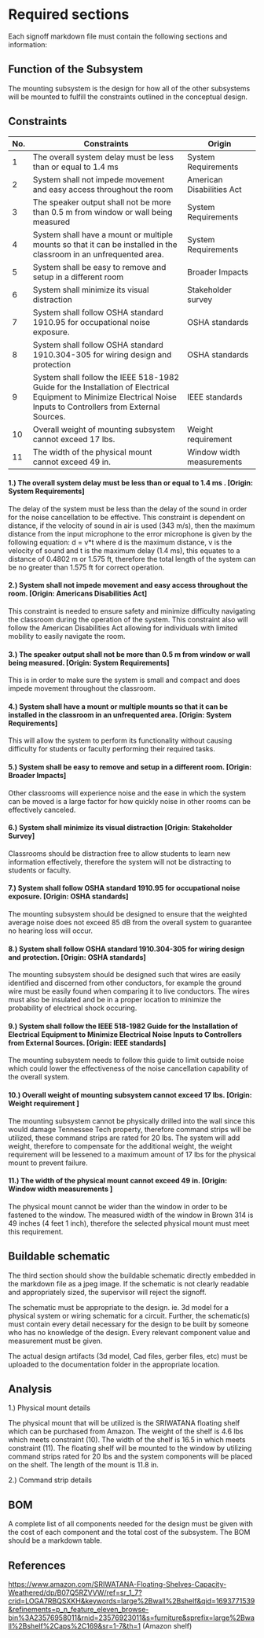 
# Required sections

Each signoff markdown file must contain the following sections and information:

## Function of the Subsystem

The mounting subsystem is the design for how all of the other subsystems will be mounted to fulfill the constraints outlined in the conceptual design.

## Constraints
| No. | Constraints                                                           | Origin            |
| --- | --------------------------------------------------------------------- | ----------------- |
| 1  |  The overall system delay must be less than or equal to 1.4 ms  | System Requirements |
| 2  |  System shall not impede movement and easy access throughout the room  | American Disabilities Act |
| 3  |  The speaker output shall not be more than 0.5 m from window or wall being measured | System Requirements |
| 4  |  System shall have a mount or multiple mounts so that it can be installed in the classroom in an unfrequented area.| System Requirements |
| 5  |  System shall be easy to remove and setup in a different room | Broader Impacts |
| 6  |  System shall minimize its visual distraction | Stakeholder survey |
| 7  |  System shall follow OSHA standard 1910.95 for occupational noise exposure.| OSHA standards |
| 8  |  System shall follow OSHA standard 1910.304-305 for wiring design and protection | OSHA standards |
| 9  |  System shall follow the IEEE 518-1982 Guide for the Installation of Electrical Equipment to Minimize Electrical Noise Inputs to Controllers from External Sources. | IEEE standards |
| 10  |  Overall weight of mounting subsystem cannot exceed 17 lbs.| Weight requirement |
| 11  |  The width of the physical mount cannot exceed 49 in.| Window width measurements |




#### 1.)	The overall system delay must be less than or equal to 1.4 ms . [Origin: System Requirements]

The delay of the system must be less than the delay of the sound in order for the noise cancellation to be effective. This constraint is dependent on distance, if the velocity of sound in air is used (343 m/s), then the maximum distance from the input microphone to the error microphone is given by the following equation: d = v*t where d is the maximum distance, v is the velocity of sound and t is the maximum delay (1.4 ms), this equates to a distance of 0.4802 m or 1.575 ft, therefore the total length of the system can be no greater than 1.575 ft for correct operation.

#### 2.) System shall not impede movement and easy access throughout the room. [Origin: Americans Disabilities Act]

This constraint is needed to ensure safety and minimize difficulty navigating the classroom during the operation of the system. This constraint also will follow the American Disabilities Act allowing for individuals with limited mobility to easily navigate the room.


#### 3.) The speaker output shall not be more than 0.5 m from window or wall being measured. [Origin: System Requirements]

This is in order to make sure the system is small and compact and does impede movement throughout the classroom.

#### 4.) System shall have a mount or multiple mounts so that it can be installed in the classroom in an unfrequented area. [Origin: System Requirements]

This will allow the system to perform its functionality without causing difficulty for students or faculty performing
their required tasks.

#### 5.) System shall be easy to remove and setup in a different room. [Origin: Broader Impacts]

Other classrooms will experience noise and the ease in which the system can be moved is a large factor for how quickly noise in other rooms can be effectively canceled.

#### 6.)  System shall minimize its visual distraction [Origin: Stakeholder Survey]

Classrooms should be distraction free to allow students to learn new information effectively, therefore the system will not be distracting to students or faculty.

#### 7.) System shall follow OSHA standard 1910.95 for occupational noise exposure. [Origin: OSHA standards]

The mounting subsystem should be designed to ensure that the weighted average noise does not exceed 85 dB from the overall system to guarantee no hearing loss will occur.

#### 8.) System shall follow OSHA standard 1910.304-305 for wiring design and protection. [Origin: OSHA standards]

The mounting subsystem should be designed such that wires are easily identified and discerned from other conductors, for example the ground wire must be easily found when comparing it to live conductors. The wires must also be insulated and be in a proper location to minimize the probability of electrical shock occuring.

#### 9.) System shall follow the IEEE 518-1982 Guide for the Installation of Electrical Equipment to Minimize Electrical Noise Inputs to Controllers from External Sources. [Origin: IEEE standards]

The mounting subsystem needs to follow this guide to limit outside noise which could lower the effectiveness of the noise cancellation capability of the overall system.

#### 10.) Overall weight of mounting subsystem cannot exceed 17 lbs. [Origin: Weight requirement ]

The mounting subsystem cannot be physically drilled into the wall since this would damage Tennessee Tech property, therefore command strips will be utilized, these command strips are rated for 20 lbs. The system will add weight, therefore to compensate for the additional weight, the weight requirement will be lessened to a maximum amount of 17 lbs for the physical mount to prevent failure.
#### 11.) The width of the physical mount cannot exceed 49 in. [Origin: Window width measurements ]

The physical mount cannot be wider than the window in order to be fastened to the window. The measured width of the window in Brown 314 is 49 inches (4 feet 1 inch), therefore the selected physical mount must meet this requirement.






## Buildable schematic 

The third section should show the buildable schematic directly embedded in the markdown file as a jpeg image. If the schematic is not clearly readable and appropriately sized, the supervisor will reject the signoff. 

The schematic must be appropriate to the design. ie. 3d model for a physical system or wiring schematic for a circuit. Further, the schematic(s) must contain every detail necessary for the design to be built by someone who has no knowledge of the design. Every relevant component value and measurement must be given.

The actual design artifacts (3d model, Cad files, gerber files, etc) must be uploaded to the documentation folder in the appropriate location.

## Analysis

1.) Physical mount details

The physical mount that will be utilized is the SRIWATANA floating shelf which can be purchased from Amazon. The weight of the shelf is 4.6 lbs which meets constraint (10). The width of the shelf is 16.5 in which meets constraint (11). The floating shelf will be mounted to the window by utilizing command strips rated for 20 lbs and the system components will be placed on the shelf. The length of the mount is 11.8 in.

2.) Command strip details




## BOM

A complete list of all components needed for the design must be given with the cost of each component and the total cost of the subsystem. The BOM should be a markdown table.

## References

https://www.amazon.com/SRIWATANA-Floating-Shelves-Capacity-Weathered/dp/B07Q5RZVVW/ref=sr_1_7?crid=LOGA7RBQSXKH&keywords=large%2Bwall%2Bshelf&qid=1693771539&refinements=p_n_feature_eleven_browse-bin%3A23576958011&rnid=23576923011&s=furniture&sprefix=large%2Bwall%2Bshelf%2Caps%2C169&sr=1-7&th=1 (Amazon shelf)
